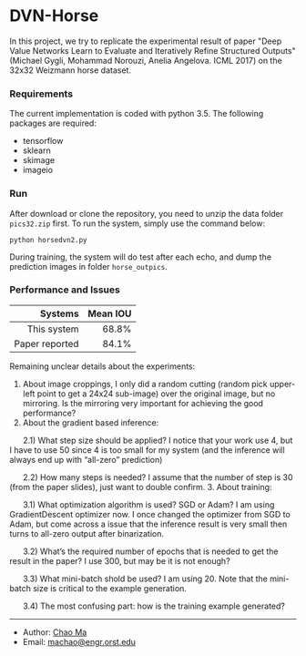 # DVN-Horse

In this project, we try to replicate the experimental result of paper "Deep Value Networks Learn to Evaluate and Iteratively Refine Structured Outputs" (Michael Gygli, Mohammad Norouzi, Anelia Angelova. ICML 2017) on the 32x32 Weizmann horse dataset.

### Requirements

The current implementation is coded with python 3.5. The following packages are required:
+ tensorflow
+ sklearn
+ skimage
+ imageio

### Run

After download or clone the repository, you need to unzip the data folder `pics32.zip` first. To run the system, simply use the command below:

	python horsedvn2.py

During training, the system will do test after each echo, and dump the prediction images in folder `horse_outpics`.


### Performance and Issues

| Systems | Mean IOU |
| ------:| -----------:|
| This system | 68.8%    |
| Paper reported | 84.1% |

Remaining unclear details about the experiments:

1. About image croppings, I only did a random cutting (random pick upper-left point to get a 24x24 sub-image) over the original image, but no mirroring. Is the mirroring very important for achieving the good performance?
2. About the gradient based inference:

&nbsp;&nbsp;&nbsp;&nbsp;&nbsp;&nbsp;2.1) What step size should be applied? I notice that your work use 4, but I have to use 50 since 4 is too small for my system (and the inference will always end up with “all-zero” prediction)

&nbsp;&nbsp;&nbsp;&nbsp;&nbsp;&nbsp;2.2) How many steps is needed? I assume that the number of step is 30 (from the paper slides), just want to double confirm.
3. About training:

&nbsp;&nbsp;&nbsp;&nbsp;&nbsp;&nbsp;3.1) What optimization algorithm is used? SGD or Adam?
I am using GradientDescent optimizer now. I once changed the optimizer from SGD to Adam, but come across a issue that the inference result is very small then turns to all-zero output after binarization.

&nbsp;&nbsp;&nbsp;&nbsp;&nbsp;&nbsp;3.2) What’s the required number of epochs that is needed to get the result in the paper?
I use 300, but may be it is not enough?

&nbsp;&nbsp;&nbsp;&nbsp;&nbsp;&nbsp;3.3) What mini-batch shold be used? I am using 20. Note that the mini-batch size is critical to the example generation.

&nbsp;&nbsp;&nbsp;&nbsp;&nbsp;&nbsp;3.4) The most confusing part: how is the training example generated?




---

* Author: [Chao Ma](http://people.oregonstate.edu/~machao)
* Email: machao@engr.orst.edu

